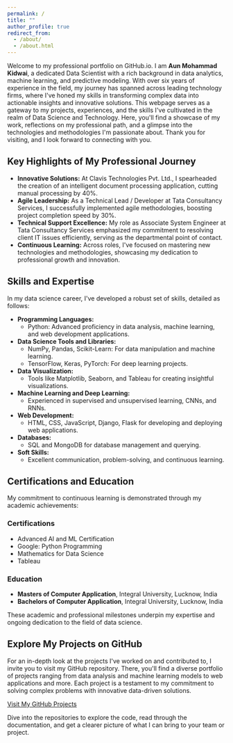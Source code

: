 ```yaml
---
permalink: /
title: ""
author_profile: true
redirect_from: 
  - /about/
  - /about.html
---
```


Welcome to my professional portfolio on GitHub.io. I am **Aun Mohammad Kidwai**, a dedicated Data Scientist with a rich background in data analytics, machine learning, and predictive modeling. With over six years of experience in the field, my journey has spanned across leading technology firms, where I've honed my skills in transforming complex data into actionable insights and innovative solutions. This webpage serves as a gateway to my projects, experiences, and the skills I've cultivated in the realm of Data Science and Technology. Here, you'll find a showcase of my work, reflections on my professional path, and a glimpse into the technologies and methodologies I'm passionate about. Thank you for visiting, and I look forward to connecting with you.

## Key Highlights of My Professional Journey
- **Innovative Solutions:** At Clavis Technologies Pvt. Ltd., I spearheaded the creation of an intelligent document processing application, cutting manual processing by 40%.
- **Agile Leadership:** As a Technical Lead / Developer at Tata Consultancy Services, I successfully implemented agile methodologies, boosting project completion speed by 30%.
- **Technical Support Excellence:** My role as Associate System Engineer at Tata Consultancy Services emphasized my commitment to resolving client IT issues efficiently, serving as the departmental point of contact.
- **Continuous Learning:** Across roles, I've focused on mastering new technologies and methodologies, showcasing my dedication to professional growth and innovation.

## Skills and Expertise

In my data science career, I've developed a robust set of skills, detailed as follows:

- **Programming Languages:**
  - Python: Advanced proficiency in data analysis, machine learning, and web development applications.
- **Data Science Tools and Libraries:**
  - NumPy, Pandas, Scikit-Learn: For data manipulation and machine learning.
  - TensorFlow, Keras, PyTorch: For deep learning projects.
- **Data Visualization:**
  - Tools like Matplotlib, Seaborn, and Tableau for creating insightful visualizations.
- **Machine Learning and Deep Learning:**
  - Experienced in supervised and unsupervised learning, CNNs, and RNNs.
- **Web Development:**
  - HTML, CSS, JavaScript, Django, Flask for developing and deploying web applications.
- **Databases:**
  - SQL and MongoDB for database management and querying.
- **Soft Skills:**
  - Excellent communication, problem-solving, and continuous learning.

## Certifications and Education

My commitment to continuous learning is demonstrated through my academic achievements:

### Certifications
- Advanced AI and ML Certification
- Google: Python Programming
- Mathematics for Data Science
- Tableau

### Education
- **Masters of Computer Application**, Integral University, Lucknow, India
- **Bachelors of Computer Application**, Integral University, Lucknow, India

These academic and professional milestones underpin my expertise and ongoing dedication to the field of data science.

## Explore My Projects on GitHub

For an in-depth look at the projects I've worked on and contributed to, I invite you to visit my GitHub repository. There, you'll find a diverse portfolio of projects ranging from data analysis and machine learning models to web applications and more. Each project is a testament to my commitment to solving complex problems with innovative data-driven solutions.

[Visit My GitHub Projects](https://github.com/aunkidwai)

Dive into the repositories to explore the code, read through the documentation, and get a clearer picture of what I can bring to your team or project.
